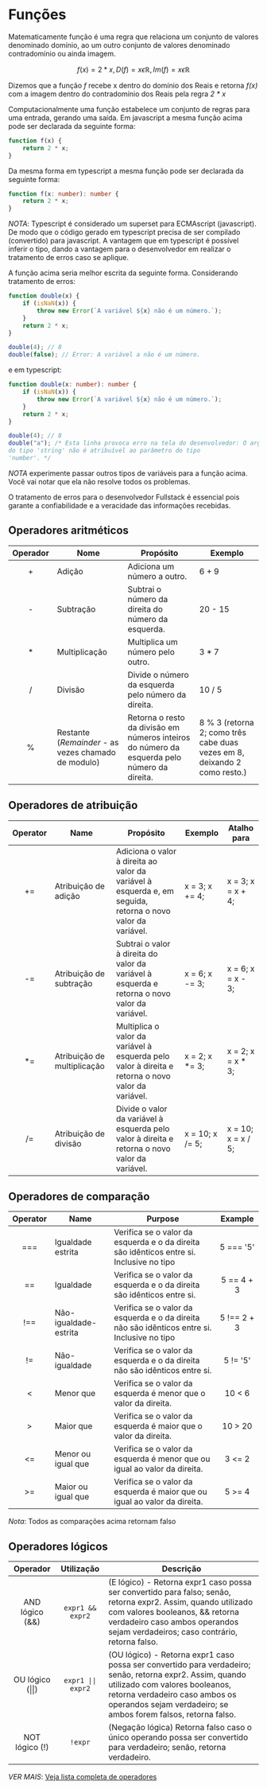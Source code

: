 # Funções

Matematicamente função é uma regra que relaciona um conjunto de
valores denominado domínio, ao um outro conjunto de valores denominado contradomínio ou ainda imagem.

```math
f(x) = 2 * x, D(f) = {x \epsilon \mathbb{R} }, Im(f) = {x \epsilon \mathbb{R}}
```

Dizemos que a função _f_ recebe x dentro do domínio dos Reais e retorna _f(x)_ com a imagem dentro do contradomínio dos Reais pela regra _2 \* x_

Computacionalmente uma função estabelece um conjunto de regras para uma entrada, gerando uma saída.
Em javascript a mesma função acima pode ser declarada da seguinte forma:

```javascript
function f(x) {
    return 2 * x;
}
```

Da mesma forma em typescript a mesma função pode ser declarada da seguinte forma:

```typescript
function f(x: number): number {
    return 2 * x;
}
```

_NOTA_: Typescript é considerado um superset para ECMAscript
(javascript). De modo que o código gerado em typescript precisa
de ser compilado (convertido) para javascript. A vantagem que
em typescript é possível inferir o tipo, dando a vantagem para
o desenvolvedor em realizar o tratamento de erros caso se
aplique.

A função acima seria melhor escrita da seguinte forma. Considerando tratamento de erros:

```javascript
function double(x) {
    if (isNaN(x)) {
        throw new Error(`A variável ${x} não é um número.`);
    }
    return 2 * x;
}

double(4); // 8
double(false); // Error: A variável a não é um número.
```

e em typescript:

```typescript
function double(x: number): number {
    if (isNaN(x)) {
        throw new Error(`A variável ${x} não é um número.`);
    }
    return 2 * x;
}

double(4); // 8
double("a"); /* Esta linha provoca erro na tela do desenvolvedor: O argumento
do tipo 'string' não é atribuível ao parâmetro do tipo
'number'. */
```

_NOTA_ experimente passar outros tipos de variáveis para a função acima. Você vai notar que ela não resolve todos os problemas.

O tratamento de erros para o desenvolvedor Fullstack é essencial
pois garante a confiabilidade e a veracidade das informações recebidas.

## Operadores aritméticos

| Operador | Nome                                                | Propósito                                                                                    | Exemplo                                                                   |
| :------: | --------------------------------------------------- | -------------------------------------------------------------------------------------------- | ------------------------------------------------------------------------- |
|    +     | Adição                                              | Adiciona um número a outro.                                                                  | 6 + 9                                                                     |
|    -     | Subtração                                           | Subtrai o número da direita do número da esquerda.                                           | 20 - 15                                                                   |
|    \*    | Multiplicação                                       | Multiplica um número pelo outro.                                                             | 3 \* 7                                                                    |
|    /     | Divisão                                             | Divide o número da esquerda pelo número da direita.                                          | 10 / 5                                                                    |
|    %     | Restante (_Remainder_ - as vezes chamado de modulo) | Retorna o resto da divisão em números inteiros do número da esquerda pelo número da direita. | 8 % 3 (retorna 2; como três cabe duas vezes em 8, deixando 2 como resto.) |

## Operadores de atribuição

| Operator | Name                        | Propósito                                                                                                   | Exemplo         | Atalho para        |
| :------: | --------------------------- | ----------------------------------------------------------------------------------------------------------- | --------------- | ------------------ |
|    +=    | Atribuição de adição        | Adiciona o valor à direita ao valor da variável à esquerda e, em seguida, retorna o novo valor da variável. | x = 3; x += 4;  | x = 3; x = x + 4;  |
|    -=    | Atribuição de subtração     | Subtrai o valor à direita do valor da variável à esquerda e retorna o novo valor da variável.               | x = 6; x -= 3;  | x = 6; x = x - 3;  |
|   \*=    | Atribuição de multiplicação | Multiplica o valor da variável à esquerda pelo valor à direita e retorna o novo valor da variável.          | x = 2; x \*= 3; | x = 2; x = x \* 3; |
|    /=    | Atribuição de divisão       | Divide o valor da variável à esquerda pelo valor à direita e retorna o novo valor da variável.              | x = 10; x /= 5; | x = 10; x = x / 5; |

## Operadores de comparação

| Operator | Name                  | Purpose                                                                                      |   Example   |
| :------: | --------------------- | -------------------------------------------------------------------------------------------- | :---------: |
|   ===    | Igualdade estrita     | Verifica se o valor da esquerda e o da direita são idênticos entre si. Inclusive no tipo     |  5 === '5'  |
|    ==    | Igualdade             | Verifica se o valor da esquerda e o da direita são idênticos entre si.                       | 5 == 4 + 3  |
|   !==    | Não-igualdade-estrita | Verifica se o valor da esquerda e o da direita não são idênticos entre si. Inclusive no tipo | 5 !== 2 + 3 |
|    !=    | Não-igualdade         | Verifica se o valor da esquerda e o da direita não são idênticos entre si.                   |  5 != '5'   |
|    <     | Menor que             | Verifica se o valor da esquerda é menor que o valor da direita.                              |   10 < 6    |
|    >     | Maior que             | Verifica se o valor da esquerda é maior que o valor da direita.                              |   10 > 20   |
|    <=    | Menor ou igual que    | Verifica se o valor da esquerda é menor que ou igual ao valor da direita.                    |   3 <= 2    |
|    >=    | Maior ou igual que    | Verifica se o valor da esquerda é maior que ou igual ao valor da direita.                    |   5 >= 4    |

_Nota_: Todos as comparações acima retornam falso

## Operadores lógicos

|     Operador     |     Utilização     | Descrição                                                                                                                                                                                                                                      |
| :--------------: | :----------------: | ---------------------------------------------------------------------------------------------------------------------------------------------------------------------------------------------------------------------------------------------- |
| AND lógico (&&)  |  `expr1 && expr2`  | (E lógico) - Retorna expr1 caso possa ser convertido para falso; senão, retorna expr2. Assim, quando utilizado com valores booleanos, && retorna verdadeiro caso ambos operandos sejam verdadeiros; caso contrário, retorna falso.             |
| OU lógico (\|\|) | `expr1 \|\| expr2` | (OU lógico) - Retorna expr1 caso possa ser convertido para verdadeiro; senão, retorna expr2. Assim, quando utilizado com valores booleanos, retorna verdadeiro caso ambos os operandos sejam verdadeiro; se ambos forem falsos, retorna falso. |
|  NOT lógico (!)  |      `!expr`       | (Negação lógica) Retorna falso caso o único operando possa ser convertido para verdadeiro; senão, retorna verdadeiro.                                                                                                                          |

_VER MAIS_: [Veja lista completa de operadores](https://developer.mozilla.org/pt-BR/docs/Web/JavaScript/Guide/Expressions_and_operators)
